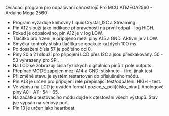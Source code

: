 Ovládací program pro odpalování ohňostrojů
Pro MCU ATMEGA2560 - Arduino Mega 2560

 * Program vyžaduje knihovny LiquidCrystal_I2C a Streaming.
 * Pin A12 slouží jako indikace připravenosti na první odpal - log HIGH.
 * Pokud je odpalováno, pin A12 je v log LOW.
 * Tlačítko pro řízení je připojeno mezi piny A15 a GND. Aktivní je v LOW.
 * Smyčka kontroly stisku tlačítka se opakuje každých 100 ms.
 * Po dosažení čísla 57 je počítáno od 0.
 * Piny 20 a 21 slouží pro připojení LCD přes I2C a jsou přeskakovány. 50 - 53 vyhrazeny pro SPI.
 * Na LCD se zobrazují čísla fyzických digitálních pinů z pole outputs.
 * Přepínač MODE zapojen mezi A14 a GND: stisknuto - fire, jinak test.
 *   Při změně stavu je systém restartován do příslušného módu.
 * Pin A13 je určen pro připojení relé přepínající test/odpálení: HIGH - test.
 * Ve výpisu na LCD je uváděn formát pozice_v_poli[číslo_pinu]. Anologové piny A0 - A11: 54 - 65.
 * Na začátku testovacího módu dojde k otestování všech výstupů. Stav jse vypsán na sériový port.
 * Pin 13 je určen jako heartbeat.
 
